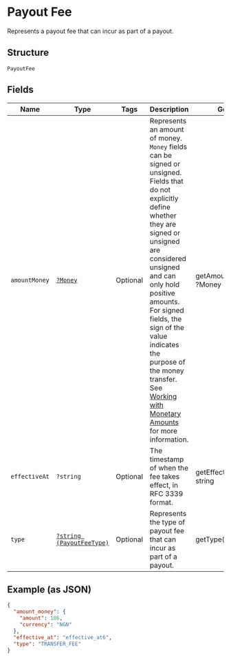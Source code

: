 
# Payout Fee

Represents a payout fee that can incur as part of a payout.

## Structure

`PayoutFee`

## Fields

| Name | Type | Tags | Description | Getter | Setter |
|  --- | --- | --- | --- | --- | --- |
| `amountMoney` | [`?Money`](../../doc/models/money.md) | Optional | Represents an amount of money. `Money` fields can be signed or unsigned.<br>Fields that do not explicitly define whether they are signed or unsigned are<br>considered unsigned and can only hold positive amounts. For signed fields, the<br>sign of the value indicates the purpose of the money transfer. See<br>[Working with Monetary Amounts](https://developer.squareup.com/docs/build-basics/working-with-monetary-amounts)<br>for more information. | getAmountMoney(): ?Money | setAmountMoney(?Money amountMoney): void |
| `effectiveAt` | `?string` | Optional | The timestamp of when the fee takes effect, in RFC 3339 format. | getEffectiveAt(): ?string | setEffectiveAt(?string effectiveAt): void |
| `type` | [`?string (PayoutFeeType)`](../../doc/models/payout-fee-type.md) | Optional | Represents the type of payout fee that can incur as part of a payout. | getType(): ?string | setType(?string type): void |

## Example (as JSON)

```json
{
  "amount_money": {
    "amount": 186,
    "currency": "NGN"
  },
  "effective_at": "effective_at6",
  "type": "TRANSFER_FEE"
}
```


